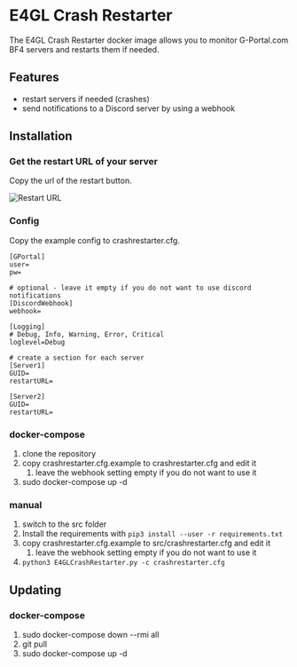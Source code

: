 # E4GL Crash Restarter
The E4GL Crash Restarter docker image allows you to monitor G-Portal.com BF4 servers and restarts them if needed.

## Features
- restart servers if needed (crashes)
- send notifications to a Discord server by using a webhook

## Installation
### Get the restart URL of your server
Copy the url of the restart button.

![Restart URL](https://i.imgur.com/sNvMgma.png "Restart URL")

### Config
Copy the example config to crashrestarter.cfg.
```
[GPortal]
user=
pw=

# optional - leave it empty if you do not want to use discord notifications
[DiscordWebhook]
webhook=

[Logging]
# Debug, Info, Warning, Error, Critical
loglevel=Debug

# create a section for each server
[Server1]
GUID=
restartURL=

[Server2]
GUID=
restartURL=
```

### docker-compose
 1. clone the repository
 2. copy crashrestarter.cfg.example to crashrestarter.cfg and edit it
    1. leave the webhook setting empty if you do not want to use it
 3. sudo docker-compose up -d
 
 ### manual
 1. switch to the src folder
 2. Install the requirements with `pip3 install --user -r requirements.txt`
 3. copy crashrestarter.cfg.example to src/crashrestarter.cfg and edit it
    1. leave the webhook setting empty if you do not want to use it
 4. `python3 E4GLCrashRestarter.py -c crashrestarter.cfg`

## Updating
### docker-compose
 1. sudo docker-compose down --rmi all
 2. git pull
 3. sudo docker-compose up -d
